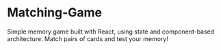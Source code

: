 # Matching-Game

Simple memory game built with React, using state and component-based architecture. Match pairs of cards and test your memory!
